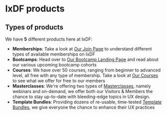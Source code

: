 # IxDF products

## Types of products

We have **5** different products here at IxDF:

-   **Memberships**: Take a look at [Our Join Page](https://www.interaction-design.org/join)
    to understand different types of available memberships on IxDF
-   **Bootcamps**: Head over to [Our Bootcamp Landing Page](https://www.interaction-design.org/bootcamps)
    and read about our various upcoming bootcamp cohorts
-   **Courses**: We have over 50 courses, ranging from beginner to advanced level,
    all free with any type of membership. Take a look at [Our Courses](https://www.interaction-design.org/courses)
    to see what we offer for free to our members
-   **Masterclasses**: We're offering two types of [Masterclasses](https://www.interaction-design.org/master-classes),
    namely webinars and on-demand, we offer both our Visitors & Members
    the chance to stay up-to-date with bleeding-edge topics in UX design.
-   **Template Bundles**: Providing dozens of re-usable, time-tested [Template Bundles](https://www.interaction-design.org/template-bundles),
    we give everyone the chance to enhance their UX practices
